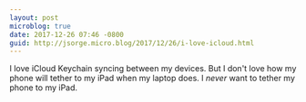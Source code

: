 ```yaml
---
layout: post
microblog: true
date: 2017-12-26 07:46 -0800
guid: http://jsorge.micro.blog/2017/12/26/i-love-icloud.html
---
```

I love iCloud Keychain syncing between my devices. But I don't love how my phone will tether to my iPad when my laptop does. I *never* want to tether my phone to my iPad.  
